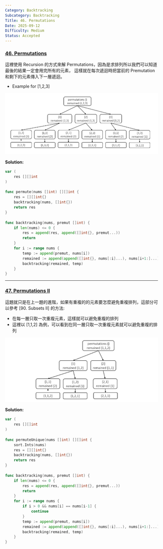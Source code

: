 ```yaml
---
Category: Backtracking
Subcategory: Backtracking
Title: 46. Permutations
Date: 2025-09-12
Difficulty: Medium
Status: Accepted
---
```

### [46. Permutations]

這裡使用 Recursion 的方式來解 Permutations，因為是求排列所以我們可以知道最後的結果一定會用完所有的元素，
這樣就在每次遞迴時把當前的 Premutation 和剩下的元素傳入下一層遞迴。

-   Example for [1,2,3]

![](/_image/46.Permutations/1.jpg)

**Solution:**
```go
var (
    res [][]int
)

func permute(nums []int) [][]int {
    res = [][]int{}
    backtracking(nums, []int{})
    return res
}

func backtracking(nums, premut []int) {
    if len(nums) <= 0 {
        res = append(res, append([]int{}, premut...))
        return
    }
    for i := range nums {
        temp := append(premut, nums[i])
        remained := append(append([]int{}, nums[:i]...), nums[i+1:]...)
        backtracking(remained, temp)        
    }
}
```

[46. Permutations]: https://leetcode.com/problems/permutations/

---

### [47. Permutations II]

這題就只是在上一題的進階，如果有重複的的元素要怎麼避免重複排列，這部分可以參考 [90. Subsets II] 的方法:
-   在每一層只取一次重複元素，這樣就可以避免重複的排列
-   這裡以 [1,1,2] 為例，可以看到在同一層只取一次重複元素就可以避免重複的排列

![](/_image/46.Permutations/2.jpg)

**Solution:**
```go
var (
    res [][]int
)

func permuteUnique(nums []int) [][]int {
    sort.Ints(nums)
    res = [][]int{}
    backtracking(nums, []int{})
    return res
}

func backtracking(nums, premut []int) {
    if len(nums) <= 0 {
        res = append(res, append([]int{}, premut...))
        return
    }
    for i := range nums {
        if i > 0 && nums[i] == nums[i-1] {
            continue
        }
        temp := append(premut, nums[i])
        remained := append(append([]int{}, nums[:i]...), nums[i+1:]...)
        backtracking(remained, temp)        
    }
}
```

[47. Permutations II]: https://leetcode.com/problems/permutations-ii/